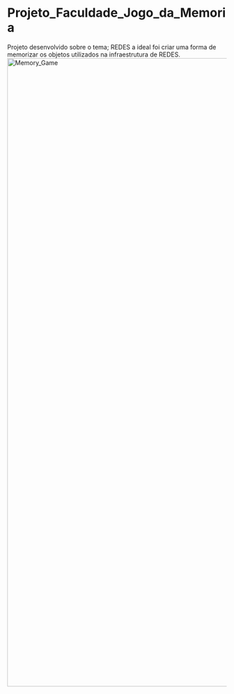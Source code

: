 # Projeto_Faculdade_Jogo_da_Memoria
Projeto desenvolvido sobre o tema; REDES a ideal foi criar uma forma de memorizar os objetos utilizados na infraestrutura de REDES. 
<img width="1440" alt="Memory_Game" src="https://user-images.githubusercontent.com/107277975/194972434-eaba5a22-e082-45bc-bee3-a1795fbb9e59.png">
